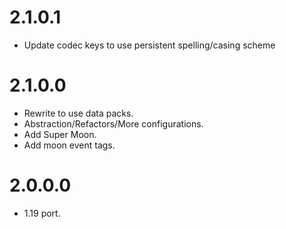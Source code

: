 # 2.1.0.1
* Update codec keys to use persistent spelling/casing scheme
# 2.1.0.0
* Rewrite to use data packs.
* Abstraction/Refactors/More configurations.
* Add Super Moon.
* Add moon event tags.

# 2.0.0.0
* 1.19 port.